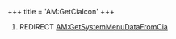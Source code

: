 +++
title = 'AM:GetCiaIcon'
+++

1.  REDIRECT
    [AM:GetSystemMenuDataFromCia](AM:GetSystemMenuDataFromCia "wikilink")